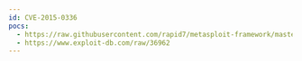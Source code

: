 ```yaml
---
id: CVE-2015-0336
pocs:
  - https://raw.githubusercontent.com/rapid7/metasploit-framework/master/modules/exploits/multi/browser/adobe_flash_net_connection_confusion.rb
  - https://www.exploit-db.com/raw/36962
---
```

